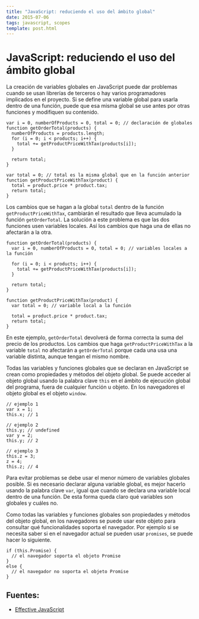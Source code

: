 ```yaml
---
title: "JavaScript: reduciendo el uso del ámbito global"
date: 2015-07-06
tags: javascript, scopes
template: post.html
---
```


# JavaScript: reduciendo el uso del ámbito global

La creación de variables globales en JavaScript puede dar problemas cuando se usan librerías de terceros o hay varios programadores implicados en el proyecto. Si se define una variable global para usarla dentro de una función, puede que esa misma global se use antes por otras funciones y modifiquen su contenido.

    var i = 0, numberOfProducts = 0, total = 0; // declaración de globales
    function getOrderTotal(products) {
      numberOfProducts = products.length;
      for (i = 0; i < products; i++) {
        total += getProductPriceWithTax(products[i]);
      }

      return total;
    }

    var total = 0; // total es la misma global que en la función anterior
    function getProductPriceWithTax(product) {
      total = product.price * product.tax;
      return total;
    }

Los cambios que se hagan a la global `total` dentro de la función `getProductPriceWithTax`, cambiarán el resultado que lleva acumulado la función `getOrderTotal`. La solución a este problema es que las dos funciones usen variables locales. Así los cambios que haga una de ellas no afectarán a la otra.

    function getOrderTotal(products) {
      var i = 0, numberOfProducts = 0, total = 0; // variables locales a la función

      for (i = 0; i < products; i++) {
        total += getProductPriceWithTax(products[i]);
      }

      return total;
    }

    function getProductPriceWithTax(product) {
      var total = 0; // variable local a la función

      total = product.price * product.tax;
      return total;
    }

En este ejemplo, `getOrderTotal` devolverá de forma correcta la suma del precio de los productos. Los cambios que haga `getProductPriceWithTax` a la variable `total` no afectarán a `getOrderTotal` porque cada una usa una variable distinta, aunque tengan el mismo nombre.

Todas las variables y funciones globales que se declaran en JavaScript se crean como propiedades y métodos del objeto global. Se puede acceder al objeto global usando la palabra clave `this` en el ámbito de ejecución global del programa, fuera de cualquier función u objeto. En los navegadores el objeto global es el objeto `window`.

    // ejemplo 1
    var x = 1;
    this.x; // 1

    // ejemplo 2
    this.y; // undefined
    var y = 2;
    this.y; // 2

    // ejemplo 3
    this.z = 3;
    z = 4;
    this.z; // 4

Para evitar problemas se debe usar el menor número de variables globales posible. Si es necesario declarar alguna variable global, es mejor hacerlo usando la palabra clave `var`, igual que cuando se declara una variable local dentro de una función. De esta forma queda claro qué variables son globales y cuáles no.

Como todas las variables y funciones globales son propiedades y métodos del objeto global, en los navegadores se puede usar este objeto para consultar qué funcionalidades soporta el navegador. Por ejemplo si se necesita saber si en el navegador actual se pueden usar `promises`, se puede hacer lo siguiente.

    if (this.Promise) {
      // el navegador soporta el objeto Promise
    }
    else {
      // el navegador no soporta el objeto Promise
    }

## Fuentes:
* [Effective JavaScript](http://www.amazon.es/Effective-JavaScript-Specific-Software-Development/dp/0321812182)
